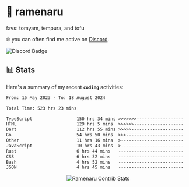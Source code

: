 # 🍜 ramenaru
favs: tomyam, tempura, and tofu

🌐 you can often find me active on [Discord](https://discordapp.com/users/503291004200157185).

![Discord Badge](https://dcbadge.vercel.app/api/shield/503291004200157185)

## 📊 Stats

Here's a summary of my recent **`coding`** activities:

<!--START_SECTION:waka-->

```txt
From: 15 May 2023 - To: 18 August 2024

Total Time: 523 hrs 23 mins

TypeScript                 150 hrs 34 mins >>>>>>>------------------   28.77 %
HTML                       129 hrs 5 mins  >>>>>>-------------------   24.67 %
Dart                       112 hrs 55 mins >>>>>--------------------   21.58 %
Go                         54 hrs 50 mins  >>>----------------------   10.48 %
Other                      11 hrs 16 mins  >------------------------   02.15 %
JavaScript                 10 hrs 43 mins  >------------------------   02.05 %
Rust                       6 hrs 44 mins   -------------------------   01.29 %
CSS                        6 hrs 32 mins   -------------------------   01.25 %
Bash                       4 hrs 52 mins   -------------------------   00.93 %
JSON                       4 hrs 45 mins   -------------------------   00.91 %
```

<!--END_SECTION:waka-->

<div style="text-align: center;">
   <img align="center" src="https://github-readme-streak-stats.herokuapp.com/?user=Ramenaru&theme=dark&card_width=520" alt="Ramenaru Contrib Stats" />
</div>

